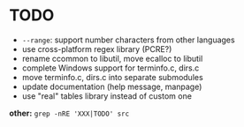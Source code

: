 # TODO

- `--range`: support number characters from other languages
- use cross-platform regex library (PCRE?)
- rename ccommon to libutil, move ecalloc to libutil
- complete Windows support for terminfo.c, dirs.c
- move terminfo.c, dirs.c into separate submodules
- update documentation (help message, manpage)
- use "real" tables library instead of custom one

**other:** `grep -nRE 'XXX|TODO' src`
